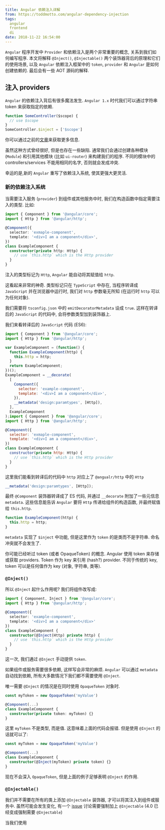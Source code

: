 ```yaml
---
title: Angular 依赖注入详解
from: https://toddmotto.com/angular-dependency-injection
tags:
  angular
  frontend
  di
date: 2018-11-22 16:54:00
---
```

`Angular` 程序开发中 `Provider` 和依赖注入是两个非常重要的概念, 关系到我们如何编写程序. 本文将解释 `@Inject()`, `@Injectable()` 两个装饰器背后的原理和它们的使用场景, 以及 `Angular` 依赖注入框架中的 `token`, `provider` 和 `Angular` 是如何创建依赖的. 最后会有一些 AOT 源码的解释.
<!-- more -->

## 注入 providers

`Angular` 的依赖注入背后有很多魔法发生. `Angular 1.x` 时代我们可以通过字符串 token 来获取指定的依赖.

```js
function SomeController($scope) {
  // use $scope
}
SomeController.$inject = ['$scope']
```

你可以通过之前的[文章](https://toddmotto.com/angular-js-dependency-injection-annotation-process/)来获取更多信息.

虽然这种方式曾经很好, 但是也存在一些缺陷. 通常我们会通过创建各种模块 (`Module`) 和引用其他模块 (比如 `ui-router`) 来构建我们的程序. 不同的模块中的 controllers/services 不能用相同的名字, 否则就会发成冲突.

幸运的是,新的  `Angular` 重写了依赖注入系统, 使其更强大更灵活.

### 新的依赖注入系统

当需要注入服务 (`provider`) 到组件或其他服务中时, 我们在构造函数中指定需要注入的类型. 比如:

```ts
import { Component } from '@angular/core';
import { Http } from '@angular/http';

@Component({
  selector: 'exmaple-component',
  template: '<div>I am a component</div>',
})
class ExampleComponent {
  constructor(private http: Http) {
    // use `this.http` which is the Http provider
  }
}
```

注入的类型标记为 `Http`, `Angular` 能自动将其赋值给 `http`.

这看起来非常的神奇. 类型标记只在 `TypeScript` 中存在, 当程序转译成 `JavaScript` 并在浏览器中运行时, 我们对 `http` 参数毫无所知 (在运行时 `http` 可以为任何对象).

我们需要将 `tsconfig.json` 中的 `emitDecoratorMetadata` 设成 `true`. 这样在转译后的 `JavaScript` 的代码中, 会将参数类型加到装饰器上.

我们来看转译后的 `JavaScript` 代码 (ES6):

```js
import { Component } from '@angular/core';
import { Http } from '@angular/http';

var ExampleComponent = (function() {
  function ExampleComponent(http) {
    this.http = http;
  }
  return ExampleComponent;
})();
ExampleComponent = __decorate(
  [
    Component({
      selector: 'example-component',
      template: '<div>I am a component</div>',
    }),
    __metadata('design:paramtypes', [Http]),
  ],
  ExampleComponent
);import { Component } from '@angular/core';
import { Http } from '@angular/http';

@Component({
  selector: 'exmaple-component',
  template: '<div>I am a component</div>',
})
class ExampleComponent {
  constructor(private http: Http) {
    // use `this.http` which is the Http provider
  }
}
```

这里我们能看到转译后的代码中 `http` 对应上了 `@angualr/http` 中的 `Http`

```js
__metadata('design:paramtypes', [Http]);
```

最终 `@Component` 装饰器转译成了 ES 代码, 并通过 `__decorate` 附加了一些元信息 `metadata`. 这些信息能告诉 `Angular` 要将 `Http` 传递给组件的构造函数, 并最终赋值给 `this.http`.

```js
function ExampleComponent(http) {
  this.http = http;
}
```

`metadata` 实现了 `$inject` 中功能, 但是这里作为 `token` 的是类而不是字符串. 命名冲突就不会发生了.

<div class="tip">
你可能已经听过 token (或者 OpaqueToken) 的概念. Angular 使用 token 来存储或获取 providers. Token 作为 key 来引用 (hash?) provider. 不同于传统的 key, token 可以是任何值作为 key (对象, 字符串, 类等).
<div>

### `@Inject()`

所以 `@Inject` 起什么作用呢? 我们将组件改写成:

```ts
import { Component, Inject } from '@angular/core';
import { Http } from '@angular/http';

@Component({
  selector: 'example-component',
  template: '<div>I am a component</div>'
})
class ExampleComponent {
  constructor(@Inject(Http) private http) {
    // use `this.http` which is the Http provider
  }
}
```

这一次, 我们通过 `@Inject` 手动提供 `token`.

如果组件或服务需要很多依赖, 这样写会非常的麻烦. `Angular` 可以通过 `metadata` 自动找到依赖, 所有大多数情况下我们都不需要使用 `@Inject`.

唯一需要 `@Inject` 的情况是在同时使用 `OpaqueToken` 对象时.

```ts
const myToken = new OpaqueToken('myValue')

@Component(...)
class ExampleComponent {
  constructor(private token: myToken) {}
}
```

这里 `myToken` 不是类型, 而是值. 这意味着上面的代码会报错. 但是使用 `@Inject` 的话就可以了:

```ts
const myToken = new OpaqueToken('myValue')

@Component(...)
class ExampleComponent {
  constructor(@Inject(myToken) private token) {}
}
```

现在不会深入 `OpaqueToken`, 但是上面的例子足够表明 `@Inject` 的作用.

### `@Injectable()`

我们并不需要在所有的类上添加 `@Injectable` 装饰器, 才可以将其注入到组件或服务中. 虽然可能会发生变化, 有一个 [issue](https://github.com/angular/angular/issues/13820) 讨论需要强制加上 `@Injectable` (4.0 已经变成强制需要 `@Injectable`)

当我们使用

